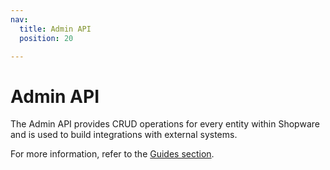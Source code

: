 ```yaml
---
nav:
  title: Admin API
  position: 20

---
```


# Admin API

The Admin API provides CRUD operations for every entity within Shopware and is used to build integrations with external systems.

For more information, refer to the [Guides section](../../guides/integrations-api/index.md).
